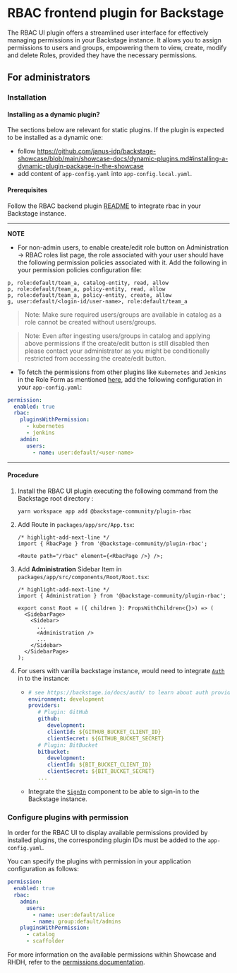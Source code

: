 # RBAC frontend plugin for Backstage

The RBAC UI plugin offers a streamlined user interface for effectively managing permissions in your Backstage instance. It allows you to assign permissions to users and groups, empowering them to view, create, modify and delete Roles, provided they have the necessary permissions.

## For administrators

### Installation

#### Installing as a dynamic plugin?

The sections below are relevant for static plugins. If the plugin is expected to be installed as a dynamic one:

- follow https://github.com/janus-idp/backstage-showcase/blob/main/showcase-docs/dynamic-plugins.md#installing-a-dynamic-plugin-package-in-the-showcase
- add content of `app-config.yaml` into `app-config.local.yaml`.

#### Prerequisites

Follow the RBAC backend plugin [README](https://github.com/backstage/community-plugins/blob/main/workspaces/rbac/plugins/rbac-backend/README.md) to integrate rbac in your Backstage instance.

---

**NOTE**

- For non-admin users, to enable create/edit role button on Administration -> RBAC roles list page, the role associated with your user should have the following permission policies associated with it. Add the following in your permission policies configuration file:

```CSV
p, role:default/team_a, catalog-entity, read, allow
p, role:default/team_a, policy-entity, read, allow
p, role:default/team_a, policy-entity, create, allow
g, user:default/<login-id/user-name>, role:default/team_a
```

> Note: Make sure required users/groups are available in catalog as a role cannot be created without users/groups.

> Note: Even after ingesting users/groups in catalog and applying above permissions if the create/edit button is still disabled then please contact your administrator as you might be conditionally restricted from accessing the create/edit button.

- To fetch the permissions from other plugins like `Kubernetes` and `Jenkins` in the Role Form as mentioned [here](https://github.com/janus-idp/backstage-plugins/blob/main/plugins/rbac-backend/docs/permissions.md), add the following configuration in your `app-config.yaml`:

```yaml title="app-config.yaml"
permission:
  enabled: true
  rbac:
    pluginsWithPermission:
      - kubernetes
      - jenkins
    admin:
      users:
        - name: user:default/<user-name>
```

---

#### Procedure

1. Install the RBAC UI plugin executing the following command from the Backstage root directory :

   ```console
   yarn workspace app add @backstage-community/plugin-rbac
   ```

2. Add Route in `packages/app/src/App.tsx`:

   ```tsx title="packages/app/src/App.tsx"
   /* highlight-add-next-line */
   import { RbacPage } from '@backstage-community/plugin-rbac';

   <Route path="/rbac" element={<RbacPage />} />;
   ```

3. Add **Administration** Sidebar Item in `packages/app/src/components/Root/Root.tsx`:

   ```tsx title="packages/app/src/components/Root/Root.tsx"
   /* highlight-add-next-line */
   import { Administration } from '@backstage-community/plugin-rbac';

   export const Root = ({ children }: PropsWithChildren<{}>) => (
     <SidebarPage>
       <Sidebar>
         ...
         <Administration />
         ...
       </Sidebar>
     </SidebarPage>
   );
   ```

4. For users with vanilla backstage instance, would need to integrate [`Auth`](https://backstage.io/docs/auth/) in to the instance:

   - ```yaml title="app-config.yaml"
     # see https://backstage.io/docs/auth/ to learn about auth providers
     environment: development
     providers:
        # Plugin: GitHub
        github:
           development:
           clientId: ${GITHUB_BUCKET_CLIENT_ID}
           clientSecret: ${GITHUB_BUCKET_SECRET}
        # Plugin: BitBucket
        bitbucket:
           development:
           clientId: ${BIT_BUCKET_CLIENT_ID}
           clientSecret: ${BIT_BUCKET_SECRET}
        ...
     ```

   - Integrate the [`SignIn`](https://backstage.io/docs/auth/#sign-in-configuration) component to be able to sign-in to the Backstage instance.

### Configure plugins with permission

In order for the RBAC UI to display available permissions provided by installed plugins, the corresponding
plugin IDs must be added to the `app-config.yaml`.

You can specify the plugins with permission in your application configuration as follows:

```YAML
permission:
  enabled: true
  rbac:
    admin:
      users:
        - name: user:default/alice
        - name: group:default/admins
    pluginsWithPermission:
      - catalog
      - scaffolder
```

For more information on the available permissions within Showcase and RHDH, refer to the [permissions documentation](../rbac-backend/docs/permissions.md).
